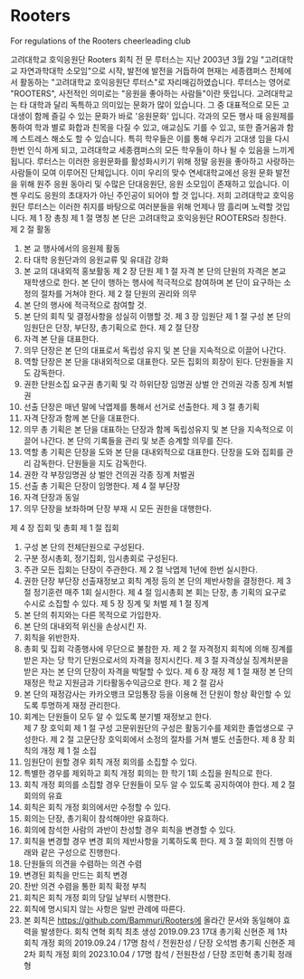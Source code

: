 # Rooters
For regulations of the Rooters cheerleading club 


고려대학교 호익응원단 Rooters 회칙 
전 문
루터스는 지난 2003년 3월 2일 "고려대학교 자연과학대학 소모임"으로 시작, 발전에 발전을 거듭하여 현재는 세종캠퍼스 전체에서 활동하는 "고려대학교 호익응원단 루터스"로 자리매김하였습니다. 루터스는 영어로 "ROOTERS", 사전적인 의미로는 "응원을 좋아하는 사람들"이란 뜻입니다.
고려대학교는 타 대학과 달리 독특하고 의미있는 문화가 많이 있습니다. 그 중 대표적으로 모든 고대생이 함께 즐길 수 있는 문화가 바로 '응원문화' 입니다. 각과의 모든 행사 때 응원제를 통하여 학과 별로 화합과 친목을 다질 수 있고, 애교심도 기를 수 있고, 또한 즐거움과 함께 스트레스 해소도 할 수 있습니다. 특히 학우들은 이를 통해 우리가 고대생 임을 다시 한번 인식 하게 되고, 고려대학교 세종캠퍼스의 모든 학우들이 하나 될 수 있음을 느끼게 됩니다.
루터스는 이러한 응원문화를 활성화시키기 위해 정말 응원을 좋아하고 사랑하는 사람들이 모여 이루어진 단체입니다. 이미 우리의 맞수 연세대학교에선 응원 문화 발전을 위해 원주 응원 동아리 및 수많은 단대응원단, 응원 소모임이 존재하고 있습니다. 이젠 우리도 응원의 초대자가 아닌 주인공이 되어야 할 것 입니다. 저희 고려대학교 호익응원단 루터스는 이러한 취지를 바탕으로 여러분들을 위해 언제나 땀 흘리며 노력할 것입니다.
제 1 장 총칭 
제 1 절 명칭 
본 단은 고려대학교 호익응원단 ROOTERS라 칭한다. 
제 2 절 활동 
1) 본 교 행사에서의 응원제 활동
2) 타 대학 응원단과의 응원교류 및 유대감 강화
3) 본 교의 대내외적 홍보활동
제 2 장 단원 
제 1 절 자격 
본 단의 단원의 자격은 본교 재학생으로 한다. 본 단이 행하는 행사에 적극적으로 참여하며 본 단이 요구하는 소정의 절차를 거쳐야 한다.
제 2 절 단원의 권리와 의무 
1) 본 단의 행사에 적극적으로 참여할 것. 
2) 본 단의 회칙 및 결정사항을 성실히 이행할 것.
제 3 장 임원단 
제 1 절 구성 
본 단의 임원단은 단장, 부단장, 총기획으로 한다.
제 2 절 단장
1) 자격 
본 단을 대표한다.
2) 의무 
단장은 본 단의 대표로서 독립성 유지 및 본 단을 지속적으로 이끌어 나간다.
3) 역할 
단장은 본 단을 대내외적으로 대표한다. 
모든 집회의 회장이 된다. 
단원들을 지도 감독한다. 
4) 권한 
단원소집 요구권 
총기획 및 각 하위단장 임명권 
상벌 안 건의권 
각종 징계 처벌권
5) 선출 
단장은 매년 말에 낙엽제를 통해서 선거로 선출한다. 
제 3 절 총기획
1) 자격 
단장과 함께 본 단을 대표한다.
2) 의무 
총 기획은 본 단을 대표하는 단장과 함께 독립성유지 및 본 단을 지속적으로 이끌어 나간다.
본 단의 기록들을 관리 및 보존 승계할 의무를 진다.
3) 역할 
총 기획은 단장을 도와 본 단을 대내외적으로 대표한다. 
단장을 도와 집회를 관리 감독한다. 
단원들을 지도 감독한다. 
4) 권한 
각 부장임명권 
상 벌안 건의권 
각종 징계 처벌권
5) 선출 
총 기획은 단장이 임명한다.
제 4 절 부단장 
1) 자격 
단장과 동일 
2) 의무 
단장을 보좌하며 단장 부재 시 모든 권한을 대행한다. 

제 4 장 집회 및 총회 
제 1 절 집회
1)	구성 
본 단의 전체단원으로 구성된다. 
2)	구분 
정시총회, 정기집회, 임시총회로 구성된다. 
3)	주관 
모든 집회는 단장이 주관한다. 
제 2 절 낙엽제 
1년에 한번 실시한다. 
1)	권한 
단장 부단장 선출재정보고
회칙 계정 등의 본 단의 제반사항을 결정한다. 
제 3 절 정기훈련 
매주 1회 실시한다.
제 4 절 임시총회 
본 회는 단장, 총 기획의 요구로 수시로 소집할 수 있다. 
제 5 장 징계 및 처벌 
제 1 절 징계 
1)	본 단의 취지와는 다른 목적으로 가입한자.
2)	본 단의 대내외적 위신을 손상시킨 자.
3)	회칙을 위반한자.
4)	총회 및 집회 각종행사에 무단으로 불참한 자.
제 2 절 자격정지 
회칙에 의해 징계를 받은 자는 당 학기 단원으로서의 자격을 정지시킨다.
제 3 절 자격상실 
징계처분을 받은 자는 본 단의 단장이 자격을 박탈할 수 있다. 
제 6 장 재정 
제 1 절 재정 
본 단의 재정은 학교 지원금과 기타활동수익금으로 한다. 
제 2 절 감사 
1)	본 단의 재정감사는 카카오뱅크 모임통장 등을 이용해 전 단원이 항상 확인할 수 있도록 투명하게 재정 관리한다.
2)	회계는 단원들이 모두 알 수 있도록 분기별 재정보고 한다.  
제 7 장 호익회 
제 1 절 구성 
고문위원단의 구성은 활동기수를 제외한 졸업생으로 구성한다.
제 2 절 고문단장 
호익회에서 소정의 절차를 거쳐 별도 선출한다.
제 8 장 회칙의 개정
제 1 절 소집
1)	임원단이 원할 경우 회칙 개정 회의를 소집할 수 있다.
2)	특별한 경우를 제외하고 회칙 개정 회의는 한 학기 1회 소집을 원칙으로 한다. 
3)	회칙 개정 회의를 소집할 경우 단원들이 모두 알 수 있도록 공지하여야 한다.
제 2 절 회의의 유효
1)	회칙은 회칙 개정 회의에서만 수정할 수 있다.
2)	회의는 단장, 총기획이 참석해야만 유효하다.
3)	회의에 참석한 사람의 과반이 찬성할 경우 회칙을 변경할 수 있다.
4)	회칙을 변경할 경우 변경 회의 제반사항을 기록하도록 한다.
제 3 절 회의의 진행
아래와 같은 구성으로 진행한다.
1)	단원들의 의견을 수렴하는 의견 수렴
2)	변경된 회칙을 만드는 회칙 변경
3)	찬반 의견 수렴을 통한 회칙 확정
부칙
1)	회칙은 회칙 개정 회의 당일 날부터 시행한다. 
2)	회칙에 명시되지 않는 사항은 일반 관례에 따른다.
3)	본 회칙은 https://github.com/Bammuri/Rooters에 올라간 문서와 동일해야 효력을 발생한다.
회칙 연혁
회칙 최초 생성 2019.09.23 17대 총기획 신현준 
제 1차 회칙 개정 회의 2019.09.24 / 17명 참석 / 전원찬성 / 단장 오석범 총기획 신현준
제 2차 회칙 개정 회의 2023.10.04 / 17명 참석 / 전원찬성 / 단장 조민혁 총기획 정래형

